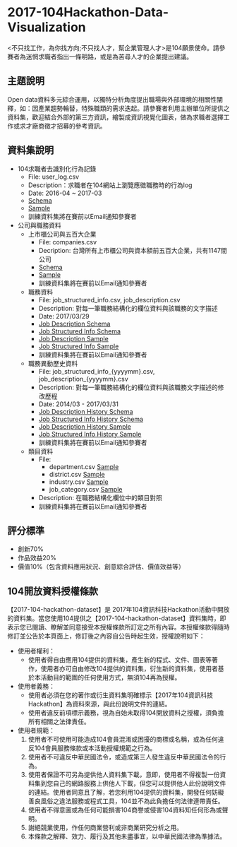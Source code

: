 # 2017-104Hackathon-Data-Visualization

<不只找工作，為你找方向;不只找人才，幫企業管理人才>是104願景使命。請參賽者為迷惘求職者指出一條明路，或是為苦尋人才的企業提出建議。
## 主題說明
Open data資料多元綜合運用，以獨特分析角度提出職場與外部環境的相關性闡釋，如：因產業趨勢輪替，特殊職類的需求迭起。請參賽者利用主辦單位所提供之資料集，歡迎結合外部的第三方資訊，繪製成資訊視覺化圖表，做為求職者選擇工作或求才廠商徵才招募的參考資訊。
## 資料集說明
* 104求職者去識別化行為記錄
    + File: user_log.csv
    + Description：求職者在104網站上瀏覽應徵職務時的行為log
    + Date: 2016-04 ~ 2017-03
    + [Schema](https://github.com/104corp/2017-104Hackathon-Visualization/blob/master/data-schema/user_log_schema.md)
    + [Sample](https://github.com/104corp/2017-104Hackathon-Visualization/blob/master/sample-data/user_log_sample.csv) 
    + 訓練資料集將在賽前以Email通知參賽者
* 公司與職務資料
    + 上市櫃公司與五百大企業
        - File: companies.csv 
        - Decription: 台灣所有上市櫃公司與資本額前五百大企業，共有1147間公司
        - [Schema](https://github.com/104corp/2017-104Hackathon-Visualization/blob/master/data-schema/companies_schema.md)
        - [Sample](https://github.com/104corp/2017-104Hackathon-Visualization/blob/master/sample-data/companies_sample.csv)
        - 訓練資料集將在賽前以Email通知參賽者
    + 職務資料
        - File: job_structured_info.csv, job_description.csv
        - Description: 對每一筆職務結構化的欄位資料與該職務的文字描述
        - Date: 2017/03/29
        - [Job Description Schema](https://github.com/104corp/2017-104Hackathon-Visualization/blob/master/data-schema/job_description_schema.md)
        - [Job Structured Info Schema](https://github.com/104corp/2017-104Hackathon-Visualization/blob/master/data-schema/job_structured_info_schema.md)
        - [Job Description Sample](https://github.com/104corp/2017-104Hackathon-Visualization/blob/master/sample-data/job_description_sample.csv)
        - [Job Structured Info Sample](https://github.com/104corp/2017-104Hackathon-Visualization/blob/master/sample-data/job_structured_info_sample.csv)
        - 訓練資料集將在賽前以Email通知參賽者
    + 職務異動歷史資料
        - File: job_structured_info_{yyyymm}.csv, job_description_{yyyymm}.csv
        - Description: 對每一筆職務結構化的欄位資料與該職務文字描述的修改歷程
        - Date: 2014/03 - 2017/03/31 
        - [Job Description History Schema](https://github.com/104corp/2017-104Hackathon-Visualization/blob/master/data-schema/job_description_history_schema.md)
        - [Job Structured Info History Schema](https://github.com/104corp/2017-104Hackathon-Visualization/blob/master/data-schema/job_structured_info_history_schema.md)
        - [Job Description History Sample](https://github.com/104corp/2017-104Hackathon-Visualization/blob/master/sample-data/job_description_2014_sample.csv)
        - [Job Structured Info History Sample](https://github.com/104corp/2017-104Hackathon-Visualization/blob/master/sample-data/job_structured_info_2014_sample.csv)
        - 訓練資料集將在賽前以Email通知參賽者
    + 類目資料
        - File:
            - department.csv [Sample](https://github.com/104corp/2017-104Hackathon-Visualization/blob/master/sample-data/department_sample.csv)
            - district.csv [Sample](https://github.com/104corp/2017-104Hackathon-Visualization/blob/master/sample-data/district_sample.csv)
            - industry.csv [Sample](https://github.com/104corp/2017-104Hackathon-Visualization/blob/master/sample-data/industry_sample.csv)
            - job_category.csv [Sample](https://github.com/104corp/2017-104Hackathon-Visualization/blob/master/sample-data/job_category_sample.csv)
        - Description: 在職務結構化欄位中的類目對照
        - 訓練資料集將在賽前以Email通知參賽者

## 評分標準
* 創新70%
* 作品效益20%
* 價值10%（包含資料應用狀況、創意綜合評估、價值效益等）

## 104開放資料授權條款 
【2017-104-hackathon-dataset】是 2017年104資訊科技Hackathon活動中開放的資料集。當您使用104提供之【2017-104-hackathon-dataset】資料集時，即表示您已閱讀、瞭解並同意接受本授權條款所訂定之所有內容。本授權條款得隨時修訂並公告於本頁面上，修訂後之內容自公告時起生效，授權說明如下：

* 使用者權利：
    + 使用者得自由應用104提供的資料集，產生新的程式、文件、圖表等著作，使用者亦可自由修改104提供的資料集，衍生新的資料集，使用者基於本活動目的範圍的任何使用方式，無須104再為授權。
* 使用者義務：
    + 使用者必須在您的著作或衍生資料集明確標示【2017年104資訊科技Hackathon】為資料來源，與此份說明文件的連結。
    + 使用者違反前項標示義務，視為自始未取得104開放資料之授權，須負擔所有相關之法律責任。
* 使用者規範：
    1. 使用者不可使用可能造成104會員混淆或困擾的商標或名稱，或為任何違反104會員服務條款或本活動授權規範之行為。
    2. 使用者不可違反中華民國法令，或造成第三人發生違反中華民國法令的行為。
    3. 使用者保證不可另為提供他人資料集下載，意即，使用者不得複製一份資料集到您自己的網路服務上供他人下載，但您可以提供他人此份說明文件的連結。使用者同意且了解，若您利用104提供的資料集，開發任何妨礙善良風俗之違法服務或程式工具，104並不為此負擔任何法律連帶責任。
    4. 使用者不得意圖或為任何可能損害104商譽或侵害104資料知任何形為或聲明。
    5. 謝絕競業使用，作任何商業營利或非商業研究分析之用。
    6. 本條款之解釋、效力、履行及其他未盡事宜，以中華民國法律為準據法。
